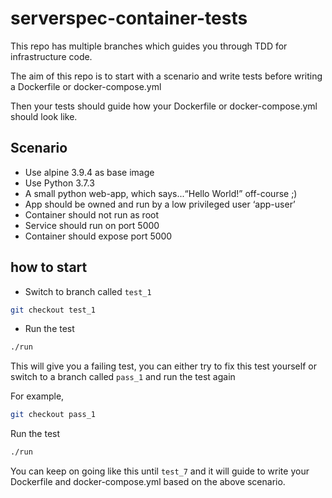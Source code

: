 # serverspec-container-tests

This repo has multiple branches which guides you through TDD for infrastructure code.

The aim of this repo is to start with a scenario and write tests before writing a Dockerfile or docker-compose.yml

Then your tests should guide how your Dockerfile or docker-compose.yml should look like.

## Scenario
* Use alpine 3.9.4 as base image
* Use Python 3.7.3
* A small python web-app, which says...“Hello World!” off-course ;)
* App should be owned and run by a low privileged user ‘app-user’
* Container should not run as root
* Service should run on port 5000
* Container should expose port 5000

## how to start

* Switch to branch called `test_1`

```bash
git checkout test_1
```

* Run the test

```bash
./run
```

This will give you a failing test, you can either try to fix this test yourself or switch to a branch called `pass_1` and run the test again

For example,

```bash
git checkout pass_1
```

Run the test

```bash
./run
```

You can keep on going like this until `test_7` and it will guide to write your Dockerfile and docker-compose.yml based on the above scenario.
